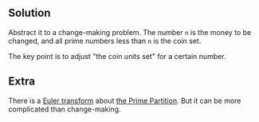 ## Solution

Abstract it to a change-making problem.
The number `n` is the money to be changed,
and all prime numbers less than `n` is the coin set.

The key point is to adjust "the coin units set" for a certain number.

## Extra

There is a [Euler transform][1] about [the Prime Partition][2].
But it can be more complicated than change-making.

[1]: http://mathworld.wolfram.com/EulerTransform.html
[2]: http://mathworld.wolfram.com/PrimePartition.html
